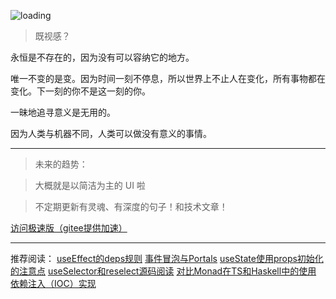 ![loading](https://saber2pr.top/MyWeb/resource/image/blog-bg.webp)

> 既视感？

永恒是不存在的，因为没有可以容纳它的地方。

唯一不变的是变。因为时间一刻不停息，所以世界上不止人在变化，所有事物都在变化。下一刻的你不是这一刻的你。

一昧地追寻意义是无用的。

因为人类与机器不同，人类可以做没有意义的事情。

---

> 未来的趋势：

> 大概就是以简洁为主的 UI 啦

> 不定期更新有灵魂、有深度的句子！和技术文章！

[访问极速版（gitee提供加速）](https://saber2pr.gitee.io/#/blog/%E6%B0%B8%E6%81%92%E3%81%AE%E5%B9%BB%E6%83%B3%E4%B9%A1)

---

推荐阅读：
[useEffect的deps规则](#/blog/React原理/useEffect的deps规则)
[事件冒泡与Portals](#/blog/React原理/事件冒泡与Portals)
[useState使用props初始化的注意点](#/blog/React原理/useState使用props初始化的注意点)
[useSelector和reselect源码阅读](#/blog/React生态/useSelector和reselect源码阅读)
[对比Monad在TS和Haskell中的使用](#/blog/Typescript基础/对比Monad在TS和Haskell中的使用)
[依赖注入（IOC）实现](#/blog/Reflect反射原理/依赖注入（IOC）实现)
